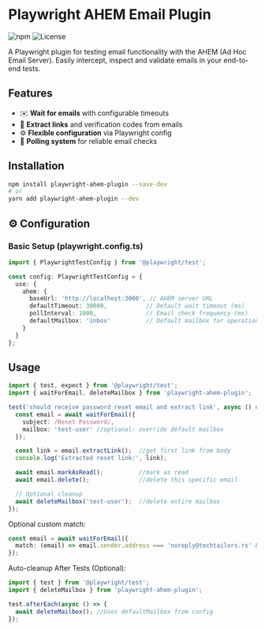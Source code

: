 # Playwright AHEM Email Plugin

![npm](https://img.shields.io/npm/v/playwright-ahem-plugin)
![License](https://img.shields.io/npm/l/playwright-ahem-plugin)

A Playwright plugin for testing email functionality with the AHEM (Ad Hoc Email Server). Easily intercept, inspect and validate emails in your end-to-end tests.

## Features

- ✉️ **Wait for emails** with configurable timeouts
- 📩 **Extract links** and verification codes from emails
- ⚙️ **Flexible configuration** via Playwright config
- 🔄 **Polling system** for reliable email checks

## Installation

```bash
npm install playwright-ahem-plugin --save-dev
# or
yarn add playwright-ahem-plugin --dev
```

## ⚙️ Configuration

### Basic Setup (playwright.config.ts)
```typescript
import { PlaywrightTestConfig } from '@playwright/test';

const config: PlaywrightTestConfig = {
  use: {
    ahem: {
      baseUrl: 'http://localhost:3000', // AHEM server URL
      defaultTimeout: 30000,           // Default wait timeout (ms)
      pollInterval: 1000,              // Email check frequency (ms)
      defaultMailbox: 'inbox'          // Default mailbox for operations
    }
  }
};
```

## Usage

```typescript
import { test, expect } from '@playwright/test';
import { waitForEmail, deleteMailbox } from 'playwright-ahem-plugin';

test('should receive password reset email and extract link', async () => {
  const email = await waitForEmail({
    subject: /Reset Password/,
    mailbox: 'test-user' //optional: override default mailbox
  });

  const link = email.extractLink();  //get first link from body
  console.log('Extracted reset link:', link);

  await email.markAsRead();          //mark as read
  await email.delete();              //delete this specific email

  // Optional cleanup
  await deleteMailbox('test-user');  //delete entire mailbox
});
```

Optional custom match:
```typescript
const email = await waitForEmail({
  match: (email) => email.sender.address === 'noreply@techtailors.rs' && email.subject.includes('Confirm')
});
```

Auto-cleanup After Tests (Optional):
```typescript
import { test } from '@playwright/test';
import { deleteMailbox } from 'playwright-ahem-plugin';

test.afterEach(async () => {
  await deleteMailbox(); //Uses defaultMailbox from config
});
```

